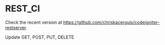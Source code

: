 # REST_CI
Check the recent version at https://github.com/chriskacerguis/codeigniter-restserver

Update GET, POST, PUT, DELETE
